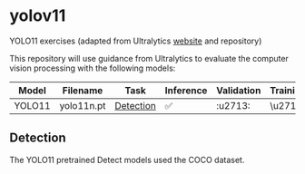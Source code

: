 # yolov11
YOLO11 exercises (adapted from Ultralytics [website](https://docs.ultralytics.com/models/yolo11/) and repository)

This repository will use guidance from Ultralytics to evaluate the computer vision processing with the following models:

| Model | Filename | Task          | Inference | Validation | Training | Export |
|-------|----------|---------------|-----------|------------|----------|--------|
| YOLO11 | yolo11n.pt | [Detection](https://docs.ultralytics.com/tasks/detect/) | :white_check_mark: | :u2713: | \u2713 | \u2713 |

## Detection
The YOLO11 pretrained Detect models used the COCO dataset.
